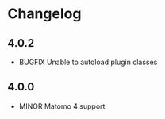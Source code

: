 # Changelog

## 4.0.2
- BUGFIX Unable to autoload plugin classes

## 4.0.0
- MINOR Matomo 4 support

